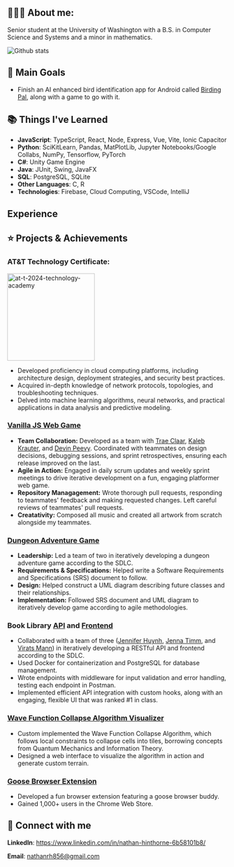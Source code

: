 ## 👨🏻‍💻 About me:

Senior student at the University of Washington with a B.S. in Computer Science and Systems and a minor in mathematics.

![Github stats](https://github-readme-stats.vercel.app/api?username=NathanHinthorne)


## 🥇 Main Goals

 * Finish an AI enhanced bird identification app for Android called [Birding Pal](https://github.com/NathanHinthorne/bird-identifier-app), along with a game to go with it.


## 📚 Things I've Learned

* **JavaScript**: TypeScript, React, Node, Express, Vue, Vite, Ionic Capacitor
* **Python**: SciKitLearn, Pandas, MatPlotLib, Jupyter Notebooks/Google Collabs, NumPy, Tensorflow, PyTorch
* **C#**: Unity Game Engine
* **Java**: JUnit, Swing, JavaFX
* **SQL**: PostgreSQL, SQLite
* **Other Languages**: C, R
* **Technologies**: Firebase, Cloud Computing, VSCode, IntelliJ

## Experience



## ⭐ Projects & Achievements

###  AT&T Technology Certificate:
<img src="https://github.com/user-attachments/assets/4655a68a-793d-43e6-beca-c9da17a7be9d" alt="at-t-2024-technology-academy" width="200">

  - Developed proficiency in cloud computing platforms, including architecture design, deployment strategies, and security best practices.
  - Acquired in-depth knowledge of network protocols, topologies, and troubleshooting techniques.
  - Delved into machine learning algorithms, neural networks, and practical applications in data analysis and predictive modeling.

### [Vanilla JS Web Game](https://github.com/GoodBadChad/good-bad-chad-br)
  - **Team Collaboration:** Developed as a team with [Trae Claar](https://github.com/tclaar), [Kaleb Krauter](https://github.com/calebkrauter), and [Devin Peevy](https://github.com/b1gd3vd0g). Coordinated with teammates on design decisions, debugging sessions, and sprint retrospectives, ensuring each release improved on the last.
  - **Agile in Action:** Engaged in daily scrum updates and weekly sprint meetings to drive iterative development on a fun, engaging platformer web game.
  - **Repository Managagement:** Wrote thorough pull requests, responding to teammates' feedback and making requested changes. Left careful reviews of teammates' pull requests.
  - **Creatativity:** Composed all music and created all artwork from scratch alongside my teammates.

### [Dungeon Adventure Game](https://github.com/NathanHinthorne/Fallen-Champions)
  - **Leadership:** Led a team of two in iteratively developing a dungeon adventure game according to the SDLC.
  - **Requirements & Specifications:** Helped write a Software Requirements and Specifications (SRS) document to follow.
  - **Design:** Helped construct a UML diagram describing future classes and their relationships.
  - **Implementation:** Followed SRS document and UML diagram to iteratively develop game according to agile methodologies.

### Book Library [API](https://github.com/NathanHinthorne/TCSS-460-Book-API) and [Frontend](https://github.com/NathanHinthorne/Book-Frontend)
  - Collaborated with a team of three ([Jennifer Huynh](https://github.com/jennifer-huynh), [Jenna Timm](https://github.com/jennatimm), and [Virats Mann](https://github.com/Viratsmann)) in iteratively developing a RESTful API and frontend according to the SDLC.
  -	Used Docker for containerization and PostgreSQL for database management.
  -	Wrote endpoints with middleware for input validation and error handling, testing each endpoint in Postman.
  - Implemented efficient API integration with custom hooks, along with an engaging, flexible UI that was ranked #1 in class.

### [Wave Function Collapse Algorithm Visualizer](https://github.com/NathanHinthorne/Wave-Function-Collapse-p5js)
  - Custom implemented the Wave Function Collapse Algorithm, which follows local constraints to collapse cells into tiles, borrowing concepts from Quantum Mechanics and Information Theory.
  - Designed a web interface to visualize the algorithm in action and generate custom terrain.

### [Goose Browser Extension](https://chromewebstore.google.com/detail/eejfnccgoejgidifcgpphjjfodmiofkm?utm_source=item-share-cb)
  - Developed a fun browser extension featuring a goose browser buddy.
  - Gained 1,000+ users in the Chrome Web Store.

## 🔌 Connect with me

**LinkedIn**: https://www.linkedin.com/in/nathan-hinthorne-6b58101b8/

**Email**: nathanrh856@gmail.com
